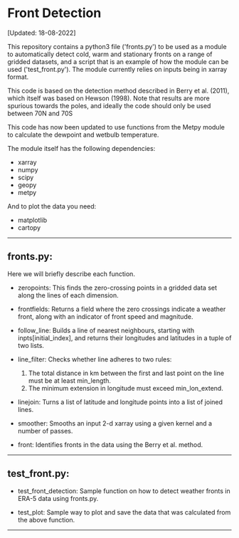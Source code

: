 # Front Detection

[Updated: 18-08-2022]

This repository contains a python3 file ('fronts.py') to be used as a module to automatically detect cold, warm and stationary fronts on a range of gridded datasets, and a script that is an example of how the module can be used ('test_front.py'). The module currently relies on inputs being in xarray format.

This code is based on the detection method described in Berry et al. (2011), which itself was based on Hewson (1998). Note that results are more spurious towards the poles, and ideally the code should only be used between 70N and 70S

This code has now been updated to use functions from the Metpy module to calculate the dewpoint and wetbulb temperature.

The module itself has the following dependencies:
- xarray
- numpy
- scipy
- geopy
- metpy

And to plot the data you need: 

- matplotlib
- cartopy

---
## fronts.py:

Here we will briefly describe each function.
- zeropoints: This finds the zero-crossing points in a gridded data set along the lines of each dimension.

- frontfields: Returns a field where the zero crossings indicate a weather front, along with an indicator of front speed and magnitude.

- follow_line: Builds a line of nearest neighbours, starting with inpts[initial_index], and returns their longitudes and latitudes in a tuple of two lists.

- line_filter: Checks whether line adheres to two rules:
    1. The total distance in km between the first and last point on the line must be at least min_length.
    2. The minimum extension in longitude must exceed min_lon_extend.    

- linejoin: Turns a list of latitude and longitude points into a list of joined lines.

- smoother: Smooths an input 2-d xarray using a given kernel and a number of passes.

- front: Identifies fronts in the data using the Berry et al. method.

---
## test_front.py:

- test_front_detection: Sample function on how to detect weather fronts in ERA-5 data using fronts.py.

- test_plot: Sample way to plot and save the data that was calculated from the above function.

---